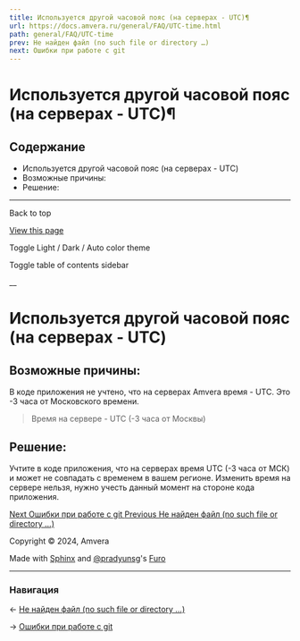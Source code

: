 ```yaml
---
title: Используется другой часовой пояс (на серверах - UTC)¶
url: https://docs.amvera.ru/general/FAQ/UTC-time.html
path: general/FAQ/UTC-time
prev: Не найден файл (no such file or directory …)
next: Ошибки при работе с git
---
```


# Используется другой часовой пояс (на серверах - UTC)¶

## Содержание

- Используется другой часовой пояс (на серверах - UTC)
- Возможные причины:
- Решение:

---

Back to top

[ View this page ](<../../_sources/general/FAQ/UTC-time.md.txt> "View this page")

Toggle Light / Dark / Auto color theme

Toggle table of contents sidebar

__

# Используется другой часовой пояс (на серверах - UTC)

## Возможные причины:

В коде приложения не учтено, что на серверах Amvera время - UTC. Это -3 часа от Московского времени.

> Время на сервере - UTC (-3 часа от Москвы)

## Решение:

Учтите в коде приложения, что на серверах время UTC (-3 часа от МСК) и может не совпадать с временем в вашем регионе. Изменить время на сервере нельзя, нужно учесть данный момент на стороне кода приложения.

[ Next Ошибки при работе с git ](../../applications/git/freq-errors.md) [ Previous Не найден файл (no such file or directory …) ](not-found-file.md)

Copyright © 2024, Amvera 

Made with [Sphinx](<https://www.sphinx-doc.org/>) and [@pradyunsg](<https://pradyunsg.me>)'s [Furo](<https://github.com/pradyunsg/furo>)


---

### Навигация

← [Не найден файл (no such file or directory …)](not-found-file.md)

→ [Ошибки при работе с git](applications/git/freq-errors.md)
